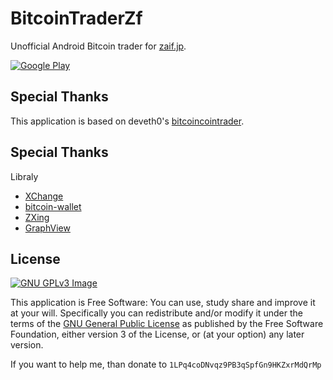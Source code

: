 # BitcoinTraderZf
Unofficial Android Bitcoin trader for [zaif.jp](http://zaif.jp/).

[![Google Play](https://cloud.githubusercontent.com/assets/16354543/11904684/0667026e-a5c2-11e5-9f53-4614cc53e01f.png)](https://play.google.com/store/apps/details?id=com.github.naofum.bitcointraderzf)

## Special Thanks
This application is based on deveth0's [bitcoincointrader](https://github.com/deveth0/bitcointrader).

## Special Thanks
Libraly
- [XChange](https://github.com/knowm/XChange)
- [bitcoin-wallet](https://github.com/bitcoin-wallet/bitcoin-wallet)
- [ZXing](https://github.com/zxing/zxing)
- [GraphView](https://github.com/jjoe64/GraphView/wiki)

## License
[![GNU GPLv3 Image](https://www.gnu.org/graphics/gplv3-127x51.png)](http://www.gnu.org/licenses/gpl-3.0.en.html)  

This application is Free Software: You can use, study share and improve it at your
will. Specifically you can redistribute and/or modify it under the terms of the
[GNU General Public License](https://www.gnu.org/licenses/gpl.html) as
published by the Free Software Foundation, either version 3 of the License, or
(at your option) any later version.

If you want to help me, than donate to `1LPq4coDNvqz9PB3qSpfGn9HKZxrMdQrMp`


